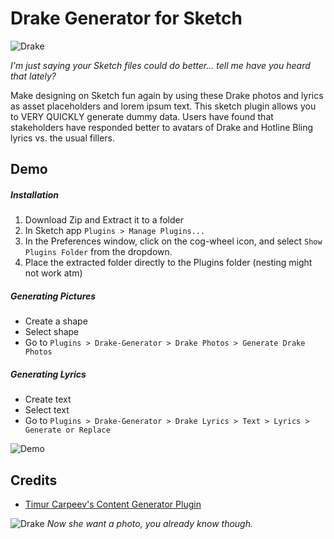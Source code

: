 Drake Generator for Sketch
============================

![Drake](https://github.com/ishakasliwal/Drake-Sketch-Plugin/raw/master/data/photos/Drake/42f5ce85.png)

*I'm just saying your Sketch files could do better... tell me have you heard that lately?*

Make designing on Sketch fun again by using these Drake photos and lyrics as asset placeholders and lorem ipsum text. This sketch plugin allows you to VERY QUICKLY generate dummy data. Users have found that stakeholders have responded better to avatars of Drake and Hotline Bling lyrics vs. the usual fillers. 


## Demo
##### Installation
1. Download Zip and Extract it to a folder
2. In Sketch app `Plugins > Manage Plugins...`
3. In the Preferences window, click on the cog-wheel icon, and select `Show Plugins Folder` from the dropdown.
4. Place the extracted folder directly to the Plugins folder (nesting might not work atm)

##### Generating Pictures
- Create a shape
- Select shape
- Go to `Plugins > Drake-Generator > Drake Photos > Generate Drake Photos`

##### Generating Lyrics
- Create text
- Select text
- Go to `Plugins > Drake-Generator > Drake Lyrics > Text > Lyrics > Generate or Replace`

![Demo](https://github.com/ishakasliwal/Drake-Sketch-Plugin/raw/master/tutorial/demo-gif.gif)



## Credits
* [Timur Carpeev's Content Generator Plugin](https://github.com/timuric/Content-generator-sketch-plugin)

![Drake](https://github.com/ishakasliwal/Drake-Sketch-Plugin/raw/master/data/photos/Drake/here-are-memes-from-drakes-hotline-bling-video-0.jpg)
*Now she want a photo, you already know though.*
